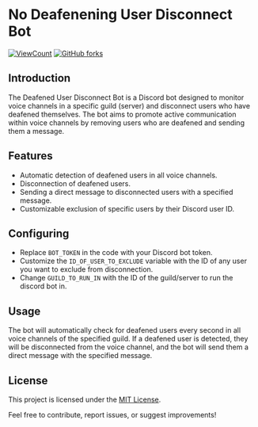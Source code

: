 # No Deafenening User Disconnect Bot
[![ViewCount](https://img.shields.io/endpoint?url=https://hits.dwyl.com/Minoa/FreshPC.json%3Fcolor%3Dblue&label=Views)](http://hits.dwyl.com/Minoa/FreshPC)
 [![GitHub forks](https://img.shields.io/github/forks/M1noa/FreshPC.svg)](https://github.com/M1noa/FreshPC/network)

## Introduction

The Deafened User Disconnect Bot is a Discord bot designed to monitor voice channels in a specific guild (server) and disconnect users who have deafened themselves. The bot aims to promote active communication within voice channels by removing users who are deafened and sending them a message.

## Features

- Automatic detection of deafened users in all voice channels.
- Disconnection of deafened users.
- Sending a direct message to disconnected users with a specified message.
- Customizable exclusion of specific users by their Discord user ID.

## Configuring
   - Replace `BOT_TOKEN` in the code with your Discord bot token.
   - Customize the `ID_OF_USER_TO_EXCLUDE` variable with the ID of any user you want to exclude from disconnection.
   - Change `GUILD_TO_RUN_IN` with the ID of the guild/server to run the discord bot in.

## Usage

The bot will automatically check for deafened users every second in all voice channels of the specified guild. If a deafened user is detected, they will be disconnected from the voice channel, and the bot will send them a direct message with the specified message.

## License

This project is licensed under the [MIT License](LICENSE).

Feel free to contribute, report issues, or suggest improvements!
